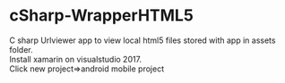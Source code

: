 # cSharp-WrapperHTML5
C sharp Urlviewer app to view local html5 files stored with app in assets folder. 
<br>
Install xamarin on visualstudio 2017.
<br>
Click new project=>android mobile project
<br>
